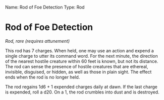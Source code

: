 Name: Rod of Foe Detection
Type: Rod

# Rod of Foe Detection
_Rod, rare (requires attunement)_

This rod has 7 charges. When held, one may use an action and expend a single charge to utter its command word. For the next minute, the direction of the nearest hostile creature within 60 feet is known, but not its distance. The rod can sense the presence of hostile creatures that are ethereal, invisible, disguised, or hidden, as well as those in plain sight. The effect ends when the rod is no longer held.

The rod regains 1d6 + 1 expended charges daily at dawn. If the last charge is expended, roll a d20. On a 1, the rod crumbles into dust and is destroyed.